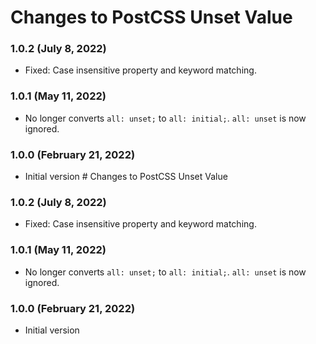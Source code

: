 # Changes to PostCSS Unset Value

### 1.0.2 (July 8, 2022)

- Fixed: Case insensitive property and keyword matching.

### 1.0.1 (May 11, 2022)

- No longer converts `all: unset;` to `all: initial;`. `all: unset` is now ignored.

### 1.0.0 (February 21, 2022)

- Initial version
                                                                                                                                                                                                                                                                                                                                                                                                                                                                                                                                                                                                                                                                                                                                                                                                                                                                                                                                                                                                                                                                                                                                                                                                                                                                                                                                                                                                                                                                                                                                                                                                                                                                                                                                                                                                                                                                                                                                                                                                                                                                                                                                                                                                                                                                                                                                                                                                                                                                                                                                                                                                                                                                                                                                                                                                                                                                                                                                                                                                                                                                                                                                                                                                                                                                                                                                                                                                                                                                                                                                                                                                                                                                                                                                                                                                                                                                                                                                                                                                                                                                                                                                                                                                                                                                                                                                                                                                                                                                                                                                                                                                                                                                                                                                                                                                                                                                                                                                                                                                                                                                                                                                                                                                                                                                                                                                                                                                                                                                                                                                                                                                                                                                                                                                                                                                                                    # Changes to PostCSS Unset Value

### 1.0.2 (July 8, 2022)

- Fixed: Case insensitive property and keyword matching.

### 1.0.1 (May 11, 2022)

- No longer converts `all: unset;` to `all: initial;`. `all: unset` is now ignored.

### 1.0.0 (February 21, 2022)

- Initial version
